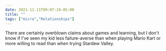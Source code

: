 ```yaml
---
date: 2021-11-11T09:07:24-05:00
title: ""
tags: ["micro","Relationships"]
---
```

There are certainly overblown claims about games and learning, but I don't know if I've seen my kid less failure-averse than when playing Mario Kart or more willing to read than when trying Stardew Valley.
